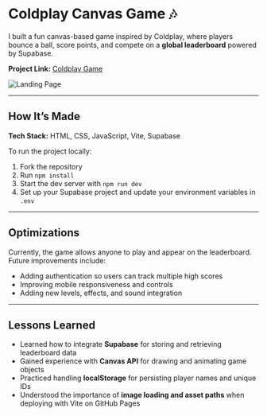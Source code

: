 # Coldplay Canvas Game 🎶  

I built a fun canvas-based game inspired by Coldplay, where players bounce a ball, score points, and compete on a **global leaderboard** powered by Supabase.  

**Project Link:** [Coldplay Game](https://coldplay.binukandagedon.net/)

![Landing Page](images/coldplay.gif.gif)  

---

## How It’s Made  

**Tech Stack:** HTML, CSS, JavaScript, Vite, Supabase  

To run the project locally:  
1. Fork the repository  
2. Run `npm install`  
3. Start the dev server with `npm run dev`  
4. Set up your Supabase project and update your environment variables in `.env`  

---

## Optimizations  

Currently, the game allows anyone to play and appear on the leaderboard. Future improvements include:  
- Adding authentication so users can track multiple high scores  
- Improving mobile responsiveness and controls  
- Adding new levels, effects, and sound integration  

---

## Lessons Learned  

- Learned how to integrate **Supabase** for storing and retrieving leaderboard data  
- Gained experience with **Canvas API** for drawing and animating game objects  
- Practiced handling **localStorage** for persisting player names and unique IDs  
- Understood the importance of **image loading and asset paths** when deploying with Vite on GitHub Pages  
